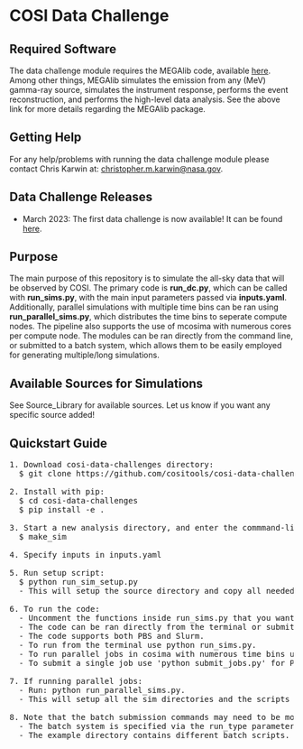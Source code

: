 # COSI Data Challenge

## Required Software <br />
The data challenge module requires the MEGAlib code, available [here](http://megalibtoolkit.com/home.html). Among other things, MEGAlib simulates the emission from any (MeV) gamma-ray source, simulates the instrument response, performs the event reconstruction, and performs the high-level data analysis. See the above link for more details regarding the MEGAlib package.   

## Getting Help <br />
For any help/problems with running the data challenge module please contact Chris Karwin at: christopher.m.karwin@nasa.gov. 

## Data Challenge Releases <br />
* March 2023: The first data challenge is now available! It can be found [here](https://github.com/cositools/cosi-data-challenge-1.git).

## Purpose <br />
The main purpose of this repository is to simulate the all-sky data that will be observed by COSI. The primary code is **run_dc.py**, which can be called with **run_sims.py**, with the main input parameters passed via **inputs.yaml**. Additionally, parallel simulations with multiple time bins can be ran using **run_parallel_sims.py**, which distributes the time bins to seperate compute nodes. The pipeline also supports the use of mcosima with numerous cores per compute node. The modules can be ran directly from the command line, or submitted to a batch system, which allows them to be easily employed for generating multiple/long simulations. 

## Available Sources for Simulations <br />
See Source_Library for available sources. Let us know if you want any specific source added!

## Quickstart Guide <br /> 
<pre>
1. Download cosi-data-challenges directory:
  $ git clone https://github.com/cositools/cosi-data-challenges.git

2. Install with pip:
  $ cd cosi-data-challenges
  $ pip install -e .

3. Start a new analysis directory, and enter the commmand-line prompt:
  $ make_sim
   
4. Specify inputs in inputs.yaml </b>
     
5. Run setup script: 
  $ python run_sim_setup.py
  - This will setup the source directory and copy all needed files for running the code.
  
6. To run the code:  </b>
  - Uncomment the functions inside run_sims.py that you want to run.
  - The code can be ran directly from the terminal or submitted to a batch system.
  - The code supports both PBS and Slurm.
  - To run from the terminal use python run_sims.py.
  - To run parallel jobs in cosima with numerous time bins use python run_parallel_sims.py. 
  - To submit a single job use 'python submit_jobs.py' for PBS and 'sbatch slurm_single.sh' for Slurm. 

7. If running parallel jobs:
  - Run: python run_parallel_sims.py.  
  - This will setup all the sim directories and the scripts needed for running parallel jobs, depending on the run type specified in inputs.yaml. 

8. Note that the batch submission commands may need to be modified based on the user's specific batch system and needs.
  - The batch system is specified via the run_type parameter. 
  - The example directory contains different batch scripts. 

</pre>
